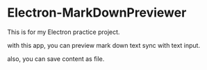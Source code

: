 # Electron-MarkDownPreviewer

This is for my Electron practice project.

with this app, you can preview mark down text sync with text input.

also, you can save content as file.
